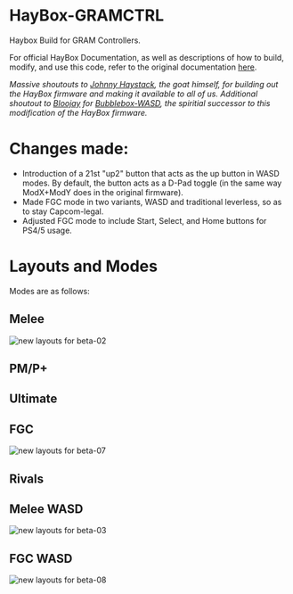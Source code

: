 # HayBox-GRAMCTRL
 Haybox Build for GRAM Controllers.

 For official HayBox Documentation, as well as descriptions of how to build, modify, and use this code, refer to the original documentation [here](https://github.com/JonnyHaystack/HayBox).

 *Massive shoutouts to [Johnny Haystack](https://github.com/JonnyHaystack), the goat himself, for building out the HayBox firmware and making it available to all of us. Additional shoutout to [Bloojay](https://github.com/UMS-Ultra) for [Bubblebox-WASD](https://github.com/UMS-Ultra/BubbleBox-Firmware/tree/BubbleBox-WASD-Firmware), the spiritial successor to this modification of the HayBox firmware.*

# Changes made:
- Introduction of a 21st "up2" button that acts as the up button in WASD modes. By default, the button acts as a D-Pad toggle (in the same way ModX+ModY does in the original firmware).
- Made FGC mode in two variants, WASD and traditional leverless, so as to stay Capcom-legal.
- Adjusted FGC mode to include Start, Select, and Home buttons for PS4/5 usage.

# Layouts and Modes
Modes are as follows:
## Melee
![new layouts for beta-02](https://github.com/user-attachments/assets/92fe4ce2-c0be-4082-ac32-df7343447c43)

## PM/P+

## Ultimate

## FGC
![new layouts for beta-07](https://github.com/user-attachments/assets/ead6591d-154d-425d-a923-806b92183f10)

## Rivals

## Melee WASD
![new layouts for beta-03](https://github.com/user-attachments/assets/a47b83f8-9569-410d-a636-7781e738512c)

## FGC WASD
![new layouts for beta-08](https://github.com/user-attachments/assets/d5d19fae-12ec-4126-b88c-31c09eed7d2e)
